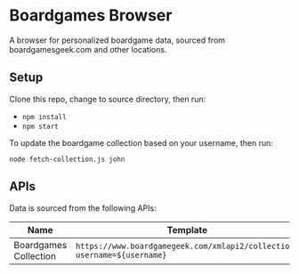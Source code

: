 # Boardgames Browser

A browser for personalized boardgame data, sourced from boardgamesgeek.com and other locations.

## Setup

Clone this repo, change to source directory, then run:
- `npm install`
- `npm start`

To update the boardgame collection based on your username, then run:

```
node fetch-collection.js john
```

## APIs

Data is sourced from the following APIs:

| Name                  | Template                                                                |
| --------------------- | ----------------------------------------------------------------------- |
| Boardgames Collection | `https://www.boardgamegeek.com/xmlapi2/collection?username=${username}` |
